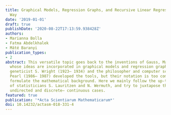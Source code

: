 ```yaml
---
title: Graphical Models, Regression Graphs, and Recursive Linear Regression in a Unified
  Way
date: '2019-01-01'
draft: true
publishDate: '2020-08-22T17:13:59.938428Z'
authors:
- Marianna Bolla
- Fatma Abdelkhalek
- Máté Baranyi
publication_types:
- 2
abstract: This versatile topic goes back to the inventions of Gauss, Markov, and Gibbs,
  whose ideas are incorporated in graphical models and regression graphs. Later, the
  geneticist S. Wright (1923– 1934) and the philosopher and computer scientist J.
  Pearl (1986– 1987) developed the tools, but their notation is too complicated to
  formulate the mathematical background. Here we mainly follow the up-to-date discussion
  of statisticians S. Lauritzen and N. Wermuth, and try to juxtapose the directed–
  undirected and discrete– continuous cases.
featured: true
publication: '*Acta Scientiarum Mathematicarum*'
doi: 10.14232/actasm-018-331-4
---
```



